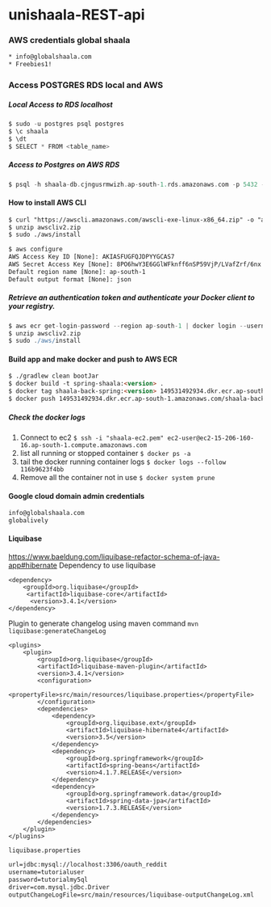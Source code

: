 # unishaala-REST-api
### AWS credentials global shaala
```html
* info@globalshaala.com
* Freebies1!
```
### Access POSTGRES RDS local and AWS
##### Local Access to RDS localhost 
```groovy
$ sudo -u postgres psql postgres
$ \c shaala
$ \dt
$ SELECT * FROM <table_name>
```
##### Access to Postgres on AWS RDS
```groovy
$ psql -h shaala-db.cjngusrmwizh.ap-south-1.rds.amazonaws.com -p 5432 -U postgres -W postgres
```
#### How to install AWS CLI 
```html
$ curl "https://awscli.amazonaws.com/awscli-exe-linux-x86_64.zip" -o "awscliv2.zip"
$ unzip awscliv2.zip
$ sudo ./aws/install

$ aws configure
AWS Access Key ID [None]: AKIASFUGFQJDPYYGCAS7
AWS Secret Access Key [None]: 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
Default region name [None]: ap-south-1
Default output format [None]: json
```
##### Retrieve an authentication token and authenticate your Docker client to your registry.
```groovy
$ aws ecr get-login-password --region ap-south-1 | docker login --username AWS --password-stdin 149531492934.dkr.ecr.ap-south-1.amazonaws.com
$ unzip awscliv2.zip
$ sudo ./aws/install
```
#### Build app and make docker and push to AWS ECR
```html
$ ./gradlew clean bootJar
$ docker build -t spring-shaala:<version> .
$ docker tag shaala-back-spring:<version> 149531492934.dkr.ecr.ap-south-1.amazonaws.com/shaala-back-spring:latest
$ docker push 149531492934.dkr.ecr.ap-south-1.amazonaws.com/shaala-back-spring:latest
```
##### Check the docker logs
1. Connect to ec2                           `$ ssh -i "shaala-ec2.pem" ec2-user@ec2-15-206-160-16.ap-south-1.compute.amazonaws.com`
2. list all running or stopped container    `$ docker ps -a`
3. tail the docker running container logs   `$ docker logs --follow 116b9623f4bb`
4. Remove all the container not in use      `$ docker system prune`

#### Google cloud domain admin credentials
```html
info@globalshaala.com
globalively
```
#### Liquibase 
https://www.baeldung.com/liquibase-refactor-schema-of-java-app#hibernate
Dependency to use liquibase
```text
<dependency>
    <groupId>org.liquibase</groupId>
     <artifactId>liquibase-core</artifactId>
      <version>3.4.1</version>
</dependency>
```
Plugin to generate changelog using maven command `mvn liquibase:generateChangeLog`
```text
<plugins>
    <plugin>
        <groupId>org.liquibase</groupId>
        <artifactId>liquibase-maven-plugin</artifactId>
        <version>3.4.1</version>
        <configuration>                  
            <propertyFile>src/main/resources/liquibase.properties</propertyFile>
        </configuration> 
        <dependencies>
            <dependency>
                <groupId>org.liquibase.ext</groupId>
                <artifactId>liquibase-hibernate4</artifactId>
                <version>3.5</version>
            </dependency>
            <dependency>
                <groupId>org.springframework</groupId>
                <artifactId>spring-beans</artifactId>
                <version>4.1.7.RELEASE</version>
            </dependency>
            <dependency>
                <groupId>org.springframework.data</groupId>
                <artifactId>spring-data-jpa</artifactId>
                <version>1.7.3.RELEASE</version>
            </dependency>
        </dependencies>               
    </plugin> 
</plugins>
```
`liquibase.properties`
```html 
url=jdbc:mysql://localhost:3306/oauth_reddit
username=tutorialuser
password=tutorialmy5ql
driver=com.mysql.jdbc.Driver
outputChangeLogFile=src/main/resources/liquibase-outputChangeLog.xml
```
